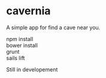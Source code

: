 cavernia
========

A simple app for find a cave near you.

npm install<br>
bower install<br>
grunt<br> 
sails lift<br>

Still in developement
